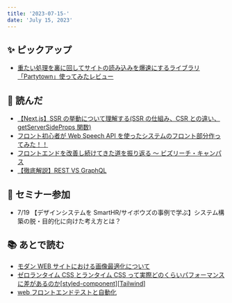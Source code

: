 ```yaml
---
title: '2023-07-15-'
date: 'July 15, 2023'
---
```


## ✨ ピックアップ

- [重たい処理を裏に回してサイトの読み込みを爆速にするライブラリ「Partytown」使ってみたレビュー](https://gigazine.net/news/20230510-partytown/)

## 👀 読んだ

- [【Next.js】SSR の挙動について理解する(SSR の仕組み、CSR との違い、getServerSideProps 関数)](https://qiita.com/marl0401/items/637c7309587305fb2f54)
- [フロント初心者が Web Speech API を使ったシステムのフロント部分作ってみた！！](https://qiita.com/yvngodowny/items/e101114168c054ff586a)
- [フロントエンドを改善し続けてきた道を振り返る 〜 ビズリーチ・キャンパス](https://engineering.visional.inc/blog/428/campus-frontend-improvement/)
- [【徹底解説】REST VS GraphQL](https://zenn.dev/nameless_sn/articles/the_differences_between_rest_and_gql)

## 🚶 セミナー参加

- 7/19 【デザインシステムを SmartHR/サイボウズの事例で学ぶ】システム構築の脱・目的化に向けた考え方とは？

## 📚 あとで読む

- [モダン WEB サイトにおける画像最適化について](https://zenn.dev/hrbrain/articles/7f1d1d45f027c7)
- [ゼロランタイム CSS とランタイム CSS って実際どのくらいパフォーマンスに差があるのか[styled-component][Tailwind]](https://zenn.dev/maple_siro/articles/fd29bb6a051971)
- [web フロントエンドテストと自動化](https://speakerdeck.com/cybozuinsideout/web_frontend_testing_and_automation-2023?slide=27)
